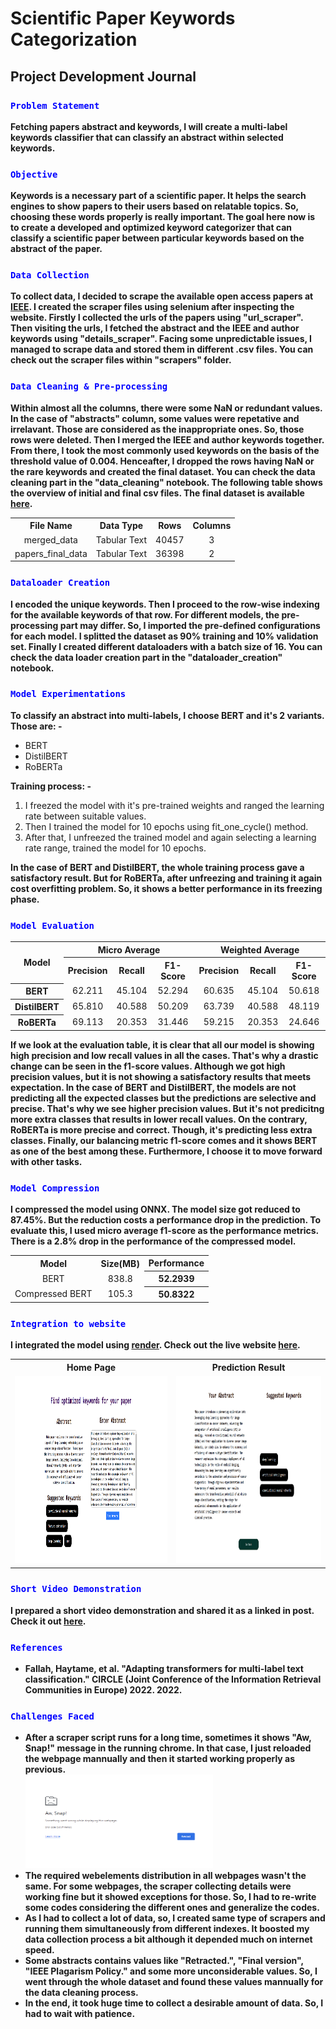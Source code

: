<h1>Scientific Paper Keywords Categorization</h1>

<h2>Project Development Journal</h2>

<h3><code style="color:blue">Problem Statement</code></h3>
<strong>Fetching papers abstract and keywords, I will create a multi-label keywords classifier that can classify an abstract within selected keywords.</strong>

<h3><code style="color:blue">Objective</code></h3>
<strong>Keywords is a necessary part of a scientific paper. It helps the search engines to show papers to their users based on relatable topics. So, choosing these words properly is really important. The goal here now is to create a developed and optimized keyword categorizer that can classify a scientific paper between particular keywords based on the abstract of the paper.</strong>

<h3><code style="color:blue">Data Collection</code></h3>
<strong>To collect data, I decided to scrape the available open access papers at <a href="https://ieeexplore.ieee.org/Xplore/home.jsp">IEEE</a>. I created the scraper files using selenium after inspecting the website. Firstly I collected the urls of the papers using "url_scraper". Then visiting the urls, I fetched the abstract and the IEEE and author keywords using "details_scraper". Facing some unpredictable issues, I managed to scrape data and stored them in different .csv files. You can check out the scraper files within "scrapers" folder.</strong>

<h3><code style="color:blue">Data Cleaning & Pre-processing</code></h3>
<strong>Within almost all the columns, there were some NaN or redundant values. In the case of "abstracts" column, some values were repetative and irrelavant. Those are considered as the inappropriate ones. So, those rows were deleted. Then I merged the IEEE and author keywords together. From there, I took the most commonly used keywords on the basis of the threshold value of 0.004. Henceafter, I dropped the rows having NaN or the rare keywords and created the final dataset. You can check the data cleaning part in the "data_cleaning" notebook. The following table shows the overview of initial and final csv files. The final dataset is available <a href="https://www.kaggle.com/datasets/neloybarman018/ieee-papers-abstract-and-keywords">here</a>.</strong>
<table align="center">
    <tr align="center">
        <th>File Name</th>
        <th>Data Type</th>
        <th>Rows</th>
        <th>Columns</th>
    </tr>
    <tr align="center">
        <td>merged_data</td>
        <td>Tabular Text</td>
        <td>40457</td>
        <td>3</td>
    </tr>
    <tr align="center">
        <td>papers_final_data</td>
        <td>Tabular Text</td>
        <td>36398</td>
        <td>2</td>
    </tr>
</table>

<h3><code style="color:blue">Dataloader Creation</code></h3>
<strong>I encoded the unique keywords. Then I proceed to the row-wise indexing for the available keywords of that row. For different models, the pre-processing part may differ. So, I imported the pre-defined configurations for each model. I splitted the dataset as 90% training and 10% validation set. Finally I created different dataloaders with a batch size of 16. You can check the data loader creation part in the "dataloader_creation" notebook.</strong>

<h3><code style="color:blue">Model Experimentations</code></h3>
<strong>To classify an abstract into multi-labels, I choose BERT and it's 2 variants. Those are: - </strong>
<ul>
<li>BERT</li>
<li>DistilBERT</li>
<li>RoBERTa</li>
</ul>
<strong>Training process: - </strong>
<ol>
<li>I freezed the model with it's pre-trained weights and ranged the learning rate between suitable values.</li>
<li>Then I trained the model for 10 epochs using fit_one_cycle() method.</li>
<li>After that, I unfreezed the trained model and again selecting a learning rate range, trained the model for 10 epochs.</li>
</ol>
<strong>In the case of BERT and DistilBERT, the whole training process gave a satisfactory result. But for RoBERTa, after unfreezing and training it again cost overfitting problem. So, it shows a better performance in its freezing phase.</strong>

<h3><code style="color:blue">Model Evaluation</code></h3>
<div align="center">
    <table>
        <tr>
            <th rowspan="2">Model</th>
            <th colspan="3">Micro Average</th>
            <th colspan="3">Weighted Average</th>
        </tr>
        <tr>
            <th>Precision</th>
            <th>Recall</th>
            <th>F1-Score</th> 
            <th>Precision</th>
            <th>Recall</th>
            <th>F1-Score</th> 
        </tr>
        <tr align="center">
            <th>BERT</th>
            <td>62.211</td>
            <td>45.104</td>
            <td>52.294</td>
            <td>60.635</td>
            <td>45.104</td>
            <td>50.618</td>
        </tr>
        <tr align="center">
            <th>DistilBERT</th>
            <td>65.810</td>
            <td>40.588</td>
            <td>50.209</td>
            <td>63.739</td>
            <td>40.588</td>
            <td>48.119</td>
        </tr>
         <tr align="center">
            <th>RoBERTa</th>
            <td>69.113</td>
            <td>20.353</td>
            <td>31.446</td>
            <td>59.215</td>
            <td>20.353</td>
            <td>24.646</td>
        </tr>
    </table>
</div>
<strong>If we look at the evaluation table, it is clear that all our model is showing high precision and low recall values in all the cases. That's why a drastic change can be seen in the f1-score values. Although we got high precision values, but it is not showing a satisfactory results that meets expectation. In the case of BERT and DistilBERT, the models are not predicting all the expected classes but the predictions are selective and precise. That's why we see higher precision values. But it's not predicitng more extra classes 
that results in lower recall values. On the contrary, RoBERTa is more precise and correct. Though, it's predicting less extra classes. Finally, our balancing metric f1-score comes and it shows BERT as one of the best among these. Furthermore, I choose it to move forward with other tasks.</strong>

<h3><code style="color:blue">Model Compression</code></h3>
<strong>I compressed the model using ONNX. The model size got reduced to 87.45%. But the reduction costs a performance drop in the prediction. To evaluate this, I used micro average f1-score as the performance metrics. There is a 2.8% drop in the performance of the compressed model. </strong>
<div align="center">
    <table>
        <tr align="center">
            <th>Model</th>
            <th>Size(MB)</th>
            <th>Performance</th>
        </tr>
        <tr align="center">
            <td>BERT</td>
            <td>838.8</td>
            <th>52.2939</th>
        </tr>
        <tr align="center">
            <td>Compressed BERT</td>
            <td>105.3</td>
            <th>50.8322</th>
        </tr>
    </table>
</div>


<h3><code style="color:blue">Integration to website</code></h3>
<strong>I integrated the model using <a href="https://render.com/">render</a>. Check out the live website <a href="https://scientific-paper-keywords-categorization.onrender.com/">here</a>.</strong><br/>

<div align="center">
    <table>
        <tr>
            <th>Home Page</th>
            <th>Prediction Result</th>
        </tr>
         <tr>
            <td><img src="readmeFileImages/1st_page.png" height="300"></td>
            <td><img src="readmeFileImages/2nd_page.png" height="300"></td>
        </tr>
    </table>
</div>


<h3><code style="color:blue">Short Video Demonstration</code></h3>
<strong>I prepared a short video demonstration and shared it as a linked in post. Check it out <a href="https://www.linkedin.com/feed/update/urn:li:activity:7158861904692539393/">here</a>.</strong>


<h3><code style="color:blue">References</code></h3>
<strong>
    <ul>
        <li>Fallah, Haytame, et al. "Adapting transformers for multi-label text classification." CIRCLE (Joint Conference of the Information Retrieval Communities in Europe) 2022. 2022.</li>
    </ul>
</strong>

<h3><code style="color:blue">Challenges Faced</code></h3>
<ul>
    <li>
        <strong>After a scraper script runs for a long time, sometimes it shows "Aw, Snap!" message in the running chrome. In that case, I just reloaded the webpage mannually and then it started working properly as previous.</strong><br/>
        <img src="readmeFileImages/aw_snap.png" width="300" height="150"><br/>
    </li>
    <li><strong>The required webelements distribution in all webpages wasn't the same. For some webpages, the scraper collecting details were working fine but it showed exceptions for those. So, I had to re-write some codes considering the different ones and generalize the codes.</strong></li>
    <li><strong>As I had to collect a lot of data, so, I created same type of scrapers and running them simultaneously from different indexes. It boosted my data collection process a bit although it depended much on internet speed.</strong></li>
    <li><strong>Some abstracts contains values like "Retracted.", "Final version", "IEEE Plagarism Policy." and some more unconsiderable values. So, I went through the whole dataset and found these values mannually for the data cleaning process.</strong></li>
    <li><strong>In the end, it took huge time to collect a desirable amount of data. So, I had to wait with patience.</strong></li>
</ul>

